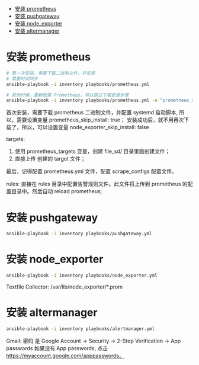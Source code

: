 - [安装 prometheus](#安装-prometheus)
- [安装 pushgateway](#安装-pushgateway)
- [安装 node\_exporter](#安装-node_exporter)
- [安装 altermanager](#安装-altermanager)



# 安装 prometheus

```bash
# 第一次安装，需要下载二进制文件，并安装
# 需要时间同步
ansible-playbook -i inventory playbooks/prometheus.yml

# 其他时候，重新配置 Prometheus，可以跳过下载安装步骤
ansible-playbook -i inventory playbooks/prometheus.yml -e "prometheus_skip_install=true"
```


首次安装，需要下载 prometheus 二进制文件，并配置 systemd 启动脚本, 所以，需要设置变量 prometheus_skip_install: true； 安装成功后，就不用再次下载了，所以，可以设置变量 node_exporter_skip_install: false

targets:
1. 使用 prometheus_targets 变量，创建 file_sd/ 目录里面创建文件；
2. 直接上传 创建的 target 文件；

最后，记得配置 prometheus.yml 文件，配置 scrape_configs 配置文件。

rules: 直接在 rules 目录中配置告警规则文件。此文件将上传到 prometheus 的配置目录中。然后自动 reload prometheus;


# 安装 pushgateway

```bash
ansible-playbook -i inventory playbooks/pushgateway.yml
```



# 安装 node_exporter

```bash
ansible-playbook -i inventory playbooks/node_exporter.yml
```

Textfile Collector:
/var/lib/node_exporter/*.prom



# 安装 altermanager

```bash
ansible-playbook -i inventory playbooks/alertmanager.yml
```

Gmail:
密码 是 Google Account -> Security -> 2-Step Verification -> App passwords
如果没有 App passwords, 点击 https://myaccount.google.com/apppasswords。




